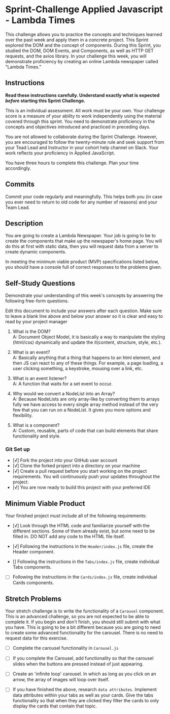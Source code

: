 # Sprint-Challenge Applied Javascript - Lambda Times

This challenge allows you to practice the concepts and techniques learned over the past week and apply them in a concrete project. This Sprint explored the DOM and the concept of components. During this Sprint, you studied the DOM, DOM Events, and Components, as well as HTTP GET requests, and the axios library. In your challenge this week, you will demonstrate proficiency by creating an online Lambda newspaper called "Lambda Times."

## Instructions

**Read these instructions carefully. Understand exactly what is expected _before_ starting this Sprint Challenge.**

This is an individual assessment. All work must be your own. Your challenge score is a measure of your ability to work independently using the material covered through this sprint. You need to demonstrate proficiency in the concepts and objectives introduced and practiced in preceding days.

You are not allowed to collaborate during the Sprint Challenge. However, you are encouraged to follow the twenty-minute rule and seek support from your Tead Lead and Instructor in your cohort help channel on Slack. Your work reflects your proficiency in Applied JavaScript.

You have three hours to complete this challenge. Plan your time accordingly.

## Commits

Commit your code regularly and meaningfully. This helps both you (in case you ever need to return to old code for any number of reasons) and your Team Lead.

## Description

You are going to create a Lambda Newspaper. Your job is going to be to create the components that make up the newspaper's home page. You will do this at first with static data, then you will request data from a server to create dynamic components.

In meeting the minimum viable product (MVP) specifications listed below, you should have a console full of correct responses to the problems given.

## Self-Study Questions

Demonstrate your understanding of this week's concepts by answering the following free-form questions.

Edit this document to include your answers after each question. Make sure to leave a blank line above and below your answer so it is clear and easy to read by your project manager

1. What is the DOM?<br>
A: Document Object Model, it is basically a way to manipulate the styling (html/css) dynamically and update the it(content, structure, style, etc.).

2. What is an event?<br>
A: Basically anything that a thing that happens to an html element, and then JS can react to any of these things. For example, a page loading, a user clicking something, a keystroke, mousing over a link, etc.

3. What is an event listener?<br>
A: A function that waits for a set event to occur.

4. Why would we convert a NodeList into an Array?<br>
A: Because NodeLists are only array-like by converting them to arrays fully we have access to every single array method instead of the very few that you can run on a NodeList. It gives you more options and flexibility.

5. What is a component?<br>
A: Custom, reusable, parts of code that can build elements that share functionality and style.

### Git Set up

* [√] Fork the project into your GitHub user account
* [√] Clone the forked project into a directory on your machine
* [√] Create a pull request before you start working on the project requirements.  You will continuously push your updates throughout the project.
* [√] You are now ready to build this project with your preferred IDE

## Minimum Viable Product

Your finished project must include all of the following requirements:

* [√] Look through the HTML code and familiarize yourself with the different sections. Some of them already exist, but some need to be filled in. DO NOT add any code to the HTML file itself.

* [√]  Following the instructions in the `Header/index.js` file, create the Header component. 

* [] Following the instructions in the `Tabs/index.js` file, create individual Tabs components.

* [ ] Following the instructions in the `Cards/index.js` file, create individual Cards components.

## Stretch Problems

Your stretch challenge is to write the functionality of a `Carousel` component. This is an advanced challenge, so you are not expected to be able to complete it. If you begin and don't finish, you should still submit with what you have. This is going to be a bit different because you are going to need to create some advanced functionality for the carousel. There is no need to request data for this exercise.

* [ ] Complete the carousel functionality in `Carousel.js`

* [ ] If you complete the Carousel, add functionality so that the carousel slides when the buttons are pressed instead of just appearing.

* [ ] Create an 'infinite loop' carousel. In which as long as you click on an arrow, the array of images will loop over itself.

* [ ] If you have finished the above, research `data attributes`. Implement data attributes within your tabs as well as your cards. Give the tabs functionality so that when they are clicked they filter the cards to only display the cards that contain that topic.
